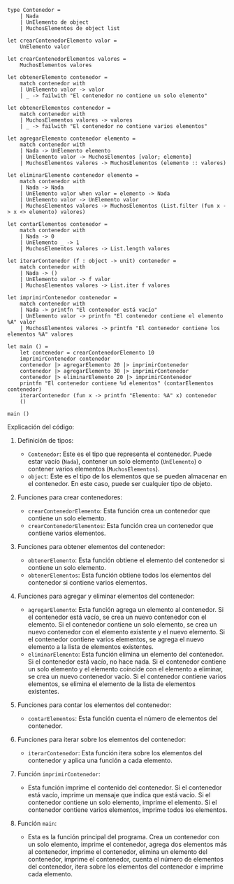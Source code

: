 ```f#
type Contenedor =
    | Nada
    | UnElemento de object
    | MuchosElementos de object list

let crearContenedorElemento valor =
    UnElemento valor

let crearContenedorElementos valores =
    MuchosElementos valores

let obtenerElemento contenedor =
    match contenedor with
    | UnElemento valor -> valor
    | _ -> failwith "El contenedor no contiene un solo elemento"

let obtenerElementos contenedor =
    match contenedor with
    | MuchosElementos valores -> valores
    | _ -> failwith "El contenedor no contiene varios elementos"

let agregarElemento contenedor elemento =
    match contenedor with
    | Nada -> UnElemento elemento
    | UnElemento valor -> MuchosElementos [valor; elemento]
    | MuchosElementos valores -> MuchosElementos (elemento :: valores)

let eliminarElemento contenedor elemento =
    match contenedor with
    | Nada -> Nada
    | UnElemento valor when valor = elemento -> Nada
    | UnElemento valor -> UnElemento valor
    | MuchosElementos valores -> MuchosElementos (List.filter (fun x -> x <> elemento) valores)

let contarElementos contenedor =
    match contenedor with
    | Nada -> 0
    | UnElemento _ -> 1
    | MuchosElementos valores -> List.length valores

let iterarContenedor (f : object -> unit) contenedor =
    match contenedor with
    | Nada -> ()
    | UnElemento valor -> f valor
    | MuchosElementos valores -> List.iter f valores

let imprimirContenedor contenedor =
    match contenedor with
    | Nada -> printfn "El contenedor está vacío"
    | UnElemento valor -> printfn "El contenedor contiene el elemento %A" valor
    | MuchosElementos valores -> printfn "El contenedor contiene los elementos %A" valores

let main () =
    let contenedor = crearContenedorElemento 10
    imprimirContenedor contenedor
    contenedor |> agregarElemento 20 |> imprimirContenedor
    contenedor |> agregarElemento 30 |> imprimirContenedor
    contenedor |> eliminarElemento 20 |> imprimirContenedor
    printfn "El contenedor contiene %d elementos" (contarElementos contenedor)
    iterarContenedor (fun x -> printfn "Elemento: %A" x) contenedor
    ()

main ()

```

Explicación del código:

1. Definición de tipos:

   - `Contenedor`: Este es el tipo que representa el contenedor. Puede estar vacío (`Nada`), contener un solo elemento (`UnElemento`) o contener varios elementos (`MuchosElementos`).
   - `object`: Este es el tipo de los elementos que se pueden almacenar en el contenedor. En este caso, puede ser cualquier tipo de objeto.

2. Funciones para crear contenedores:

   - `crearContenedorElemento`: Esta función crea un contenedor que contiene un solo elemento.
   - `crearContenedorElementos`: Esta función crea un contenedor que contiene varios elementos.

3. Funciones para obtener elementos del contenedor:

   - `obtenerElemento`: Esta función obtiene el elemento del contenedor si contiene un solo elemento.
   - `obtenerElementos`: Esta función obtiene todos los elementos del contenedor si contiene varios elementos.

4. Funciones para agregar y eliminar elementos del contenedor:

   - `agregarElemento`: Esta función agrega un elemento al contenedor. Si el contenedor está vacío, se crea un nuevo contenedor con el elemento. Si el contenedor contiene un solo elemento, se crea un nuevo contenedor con el elemento existente y el nuevo elemento. Si el contenedor contiene varios elementos, se agrega el nuevo elemento a la lista de elementos existentes.
   - `eliminarElemento`: Esta función elimina un elemento del contenedor. Si el contenedor está vacío, no hace nada. Si el contenedor contiene un solo elemento y el elemento coincide con el elemento a eliminar, se crea un nuevo contenedor vacío. Si el contenedor contiene varios elementos, se elimina el elemento de la lista de elementos existentes.

5. Funciones para contar los elementos del contenedor:

   - `contarElementos`: Esta función cuenta el número de elementos del contenedor.

6. Funciones para iterar sobre los elementos del contenedor:

   - `iterarContenedor`: Esta función itera sobre los elementos del contenedor y aplica una función a cada elemento.

7. Función `imprimirContenedor`:

   - Esta función imprime el contenido del contenedor. Si el contenedor está vacío, imprime un mensaje que indica que está vacío. Si el contenedor contiene un solo elemento, imprime el elemento. Si el contenedor contiene varios elementos, imprime todos los elementos.

8. Función `main`:

   - Esta es la función principal del programa. Crea un contenedor con un solo elemento, imprime el contenedor, agrega dos elementos más al contenedor, imprime el contenedor, elimina un elemento del contenedor, imprime el contenedor, cuenta el número de elementos del contenedor, itera sobre los elementos del contenedor e imprime cada elemento.